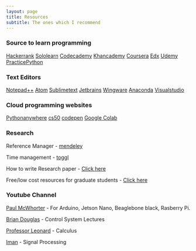 ```yaml
---
layout: page
title: Resources
subtitle: The ones which I recommend
---
```


### Source to learn programming

[Hackerrank](https://www.hackerrank.com)
[Sololearn](https://www.sololearn.com)
[Codecademy](https://www.codecademy.com/)
[Khancademy](https://www.khanacademy.org/)
[Coursera](https://www.coursera.org/)
[Edx](https://www.edx.org/)
[Udemy](https://www.udemy.com/)
[PracticePython](https://practicepython.org)

### Text Editors
[Notepad++](https://notepad-plus-plus.org/)
[Atom](https://atom.io/)
[Sublimetext](https://www.sublimetext.com/)
[Jetbrains](https://www.jetbrains.com/)
[Wingware](https://wingware.com/)
[Anaconda](https://www.anaconda.com/)
[Visualstudio](https://visualstudio.microsoft.com/)

### Cloud programming websites

[Pythonanywhere](https://www.pythonanywhere.com/)
[cs50](https://www.cs50.io)
[codepen](https://codepen.io/)
[Google Colab](https://colab.research.google.com/)

### Research 

Reference Manager -  [mendeley](https://www.mendeley.com/reference-management/mendeley-desktop)

Time management   -  [toggl](https://toggl.com/)

How to write Research paper - [Click here](https://www.sciencemag.org/careers/2016/03/how-seriously-read-scientific-paper)

Free/low cost resources for graduate students - [Click here](https://docs.google.com/document/d/1IFbHIN5OOAO0qz-VfCU9nEx4-x6CfArj1-d8ylA2vsU/edit#)

### Youtube Channel 

[Paul McWhorter](https://www.youtube.com/channel/UCfYfK0tzHZTpNFrc_NDKfTA) - For Arduino, Jetson Nano, Beaglebone black, Rasberry Pi.

[Brian Douglas](https://www.youtube.com/user/ControlLectures) - Control System Lectures

[Professor Leonard](https://www.youtube.com/user/professorleonard57) - Calculus

[Iman](https://www.youtube.com/channel/UCVkatNMgkEdpWLhH0kBqqLw) - Signal Processing